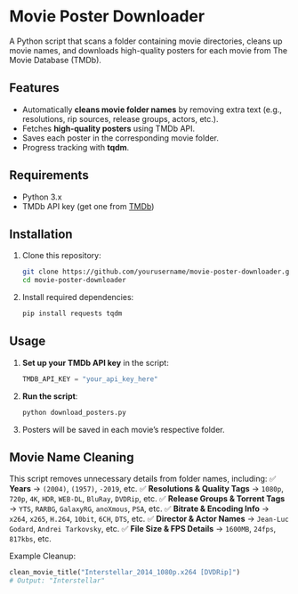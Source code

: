 # Movie Poster Downloader

A Python script that scans a folder containing movie directories, cleans up movie names, and downloads high-quality posters for each movie from The Movie Database (TMDb).

## Features
- Automatically **cleans movie folder names** by removing extra text (e.g., resolutions, rip sources, release groups, actors, etc.).
- Fetches **high-quality posters** using TMDb API.
- Saves each poster in the corresponding movie folder.
- Progress tracking with **tqdm**.

## Requirements
- Python 3.x
- TMDb API key (get one from [TMDb](https://www.themoviedb.org/))

## Installation
1. Clone this repository:
   ```sh
   git clone https://github.com/yourusername/movie-poster-downloader.git
   cd movie-poster-downloader
   ```
2. Install required dependencies:
   ```sh
   pip install requests tqdm
   ```

## Usage
1. **Set up your TMDb API key** in the script:
   ```python
   TMDB_API_KEY = "your_api_key_here"
   ```
2. **Run the script**:
   ```sh
   python download_posters.py 
   ```
3. Posters will be saved in each movie’s respective folder.

## Movie Name Cleaning
This script removes unnecessary details from folder names, including:
✅ **Years** → `(2004)`, `(1957)`, `-2019`, etc.
✅ **Resolutions & Quality Tags** → `1080p`, `720p`, `4K`, `HDR`, `WEB-DL`, `BluRay`, `DVDRip`, etc.
✅ **Release Groups & Torrent Tags** → `YTS`, `RARBG`, `GalaxyRG`, `anoXmous`, `PSA`, etc.
✅ **Bitrate & Encoding Info** → `x264`, `x265`, `H.264`, `10bit`, `6CH`, `DTS`, etc.
✅ **Director & Actor Names** → `Jean-Luc Godard`, `Andrei Tarkovsky`, etc.
✅ **File Size & FPS Details** → `1600MB`, `24fps`, `817kbs`, etc.

Example Cleanup:
```python
clean_movie_title("Interstellar_2014_1080p.x264 [DVDRip]")
# Output: "Interstellar"
```
